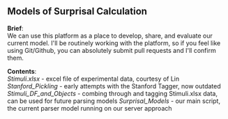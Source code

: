 ## Models of Surprisal Calculation

**Brief**:<br>
We can use this platform as a place to develop, share, and evaluate our current model. 
I'll be routinely working with the platform, so if you feel like using Git/Github, you can 
absolutely submit pull requests and I'll confirm them.

**Contents**:<br>
*Stimuli.xlsx* - excel file of experimental data, courtesy of Lin
*Stanford_Pickling* - early attempts with the Stanford Tagger, now outdated
*Stimuli_DF_and_Objects* - combing through and tagging Stimuli.xlsx data, can be used for future parsing models
*Surprisal_Models* - our main script, the current parser model running on our server approach


